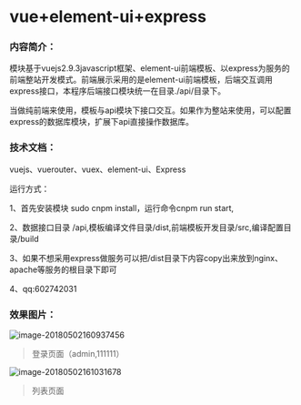# vue+element-ui+express
### 内容简介：

模块基于vuejs2.9.3javascript框架、element-ui前端模板、以express为服务的前端整站开发模式。前端展示采用的是element-ui前端模板，后端交互调用express接口，本程序后端接口模块统一在目录./api/目录下。

当做纯前端来使用，模板与api模块下接口交互。如果作为整站来使用，可以配置express的数据库模块，扩展下api直接操作数据库。

### 技术文档：

vuejs、vuerouter、vuex、element-ui、Express

运行方式：

1、首先安装模块 sudo cnpm install，运行命令cnpm run start,

2、数据接口目录 /api,模板编译文件目录/dist,前端模板开发目录/src,编译配置目录/build

3、如果不想采用express做服务可以把/dist目录下内容copy出来放到nginx、apache等服务的根目录下即可

4、qq:602742031

### 效果图片：

![image-20180502160937456](/var/folders/0j/p8j64q9171qfqpqr29chr79m0000gn/T/abnerworks.Typora/image-20180502160937456.png)

> 登录页面（admin,111111）

![image-20180502161031678](/var/folders/0j/p8j64q9171qfqpqr29chr79m0000gn/T/abnerworks.Typora/image-20180502161031678.png)

> 列表页面

